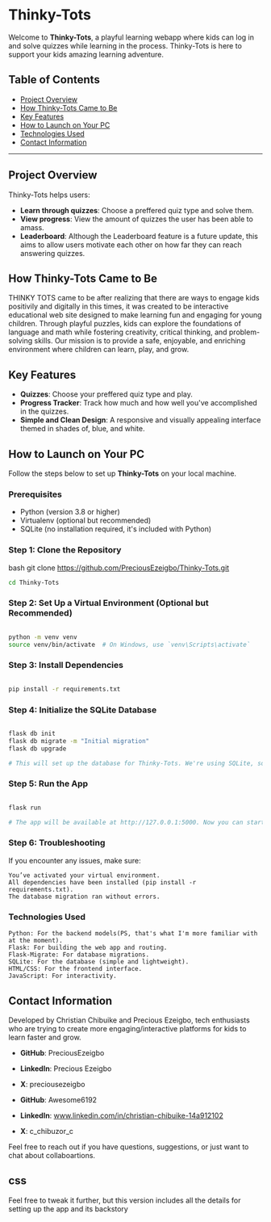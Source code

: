 # Thinky-Tots

Welcome to **Thinky-Tots**, a playful learning webapp where kids can log in and solve quizzes while learning in the process.
Thinky-Tots is here to support your kids amazing learning adventure.


## Table of Contents

- [Project Overview](#project-overview)
- [How Thinky-Tots Came to Be](#how-Thinky-Tots-came-to-be)
- [Key Features](#key-features)
- [How to Launch on Your PC](#how-to-launch-on-your-pc)
- [Technologies Used](#technologies-used)
- [Contact Information](#contact-information)

---

## Project Overview

Thinky-Tots helps users:
- **Learn through quizzes**: Choose a preffered quiz type and solve them.
- **View progress**: View the amount of quizzes the user has been able to amass. 
- **Leaderboard**: Although the Leaderboard feature is a future update, this aims to allow users motivate each other on how far they can reach answering quizzes.

## How Thinky-Tots Came to Be

THINKY TOTS came to be after realizing that there are ways to engage kids positivily and digitally in this times, it was created to be interactive educational web site designed to make learning fun and engaging for young children. Through playful puzzles, kids can explore the foundations of language and math while fostering creativity, critical thinking, and problem-solving skills. Our mission is to provide a safe, enjoyable, and enriching environment where children can learn, play, and grow.


## Key Features

- **Quizzes**: Choose your preffered quiz type and play.
- **Progress Tracker**: Track how much and how well you've accomplished in the quizzes.
- **Simple and Clean Design**: A responsive and visually appealing interface themed in shades of, blue, and white.

## How to Launch on Your PC

Follow the steps below to set up **Thinky-Tots** on your local machine.

### Prerequisites
- Python (version 3.8 or higher)
- Virtualenv (optional but recommended)
- SQLite (no installation required, it's included with Python)

### Step 1: Clone the Repository

bash
git clone https://github.com/PreciousEzeigbo/Thinky-Tots.git
```bash
cd Thinky-Tots
```
### Step 2: Set Up a Virtual Environment (Optional but Recommended)
```bash

python -m venv venv
source venv/bin/activate  # On Windows, use `venv\Scripts\activate`
```
### Step 3: Install Dependencies

```bash

pip install -r requirements.txt
```
### Step 4: Initialize the SQLite Database

```bash

flask db init
flask db migrate -m "Initial migration"
flask db upgrade

# This will set up the database for Thinky-Tots. We're using SQLite, so you don't need any additional setup.
```
### Step 5: Run the App

```bash

flask run

# The app will be available at http://127.0.0.1:5000. Now you can start exploring
```
### Step 6: Troubleshooting

If you encounter any issues, make sure:

    You’ve activated your virtual environment.
    All dependencies have been installed (pip install -r requirements.txt).
    The database migration ran without errors.

### Technologies Used

    Python: For the backend models(PS, that's what I'm more familiar with at the moment). 
    Flask: For building the web app and routing.
    Flask-Migrate: For database migrations.
    SQLite: For the database (simple and lightweight).
    HTML/CSS: For the frontend interface.
    JavaScript: For interactivity.

## Contact Information

Developed by Christian Chibuike and Precious Ezeigbo, tech enthusiasts who are trying to create more engaging/interactive platforms for kids to learn faster and grow.

- **GitHub**: PreciousEzeigbo
- **LinkedIn**: Precious Ezeigbo
- **X**: preciousezeigbo


- **GitHub**: Awesome6192
- **LinkedIn**: www.linkedin.com/in/christian-chibuike-14a912102
- **X**: c_chibuzor_c

Feel free to reach out if you have questions, suggestions, or just want to chat about collaboartions.


## css


Feel free to tweak it further, but this version includes all the details for setting up the app and its backstory
